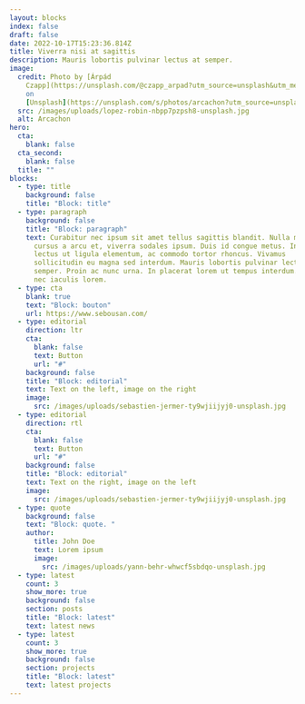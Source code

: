 ```yaml
---
layout: blocks
index: false
draft: false
date: 2022-10-17T15:23:36.814Z
title: Viverra nisi at sagittis
description: Mauris lobortis pulvinar lectus at semper.
image:
  credit: Photo by [Árpád
    Czapp](https://unsplash.com/@czapp_arpad?utm_source=unsplash&utm_medium=referral&utm_content=creditCopyText)
    on
    [Unsplash](https://unsplash.com/s/photos/arcachon?utm_source=unsplash&utm_medium=referral&utm_content=creditCopyText)
  src: /images/uploads/lopez-robin-nbpp7pzpsh8-unsplash.jpg
  alt: Arcachon
hero:
  cta:
    blank: false
  cta_second:
    blank: false
  title: ""
blocks:
  - type: title
    background: false
    title: "Block: title"
  - type: paragraph
    background: false
    title: "Block: paragraph"
    text: Curabitur nec ipsum sit amet tellus sagittis blandit. Nulla massa nibh,
      cursus a arcu et, viverra sodales ipsum. Duis id congue metus. In commodo
      lectus ut ligula elementum, ac commodo tortor rhoncus. Vivamus
      sollicitudin eu magna sed interdum. Mauris lobortis pulvinar lectus at
      semper. Proin ac nunc urna. In placerat lorem ut tempus interdum. Maecenas
      nec iaculis lorem.
  - type: cta
    blank: true
    text: "Block: bouton"
    url: https://www.sebousan.com/
  - type: editorial
    direction: ltr
    cta:
      blank: false
      text: Button
      url: "#"
    background: false
    title: "Block: editorial"
    text: Text on the left, image on the right
    image:
      src: /images/uploads/sebastien-jermer-ty9wjiijyj0-unsplash.jpg
  - type: editorial
    direction: rtl
    cta:
      blank: false
      text: Button
      url: "#"
    background: false
    title: "Block: editorial"
    text: Text on the right, image on the left
    image:
      src: /images/uploads/sebastien-jermer-ty9wjiijyj0-unsplash.jpg
  - type: quote
    background: false
    text: "Block: quote. "
    author:
      title: John Doe
      text: Lorem ipsum
      image:
        src: /images/uploads/yann-behr-whwcf5sbdqo-unsplash.jpg
  - type: latest
    count: 3
    show_more: true
    background: false
    section: posts
    title: "Block: latest"
    text: latest news
  - type: latest
    count: 3
    show_more: true
    background: false
    section: projects
    title: "Block: latest"
    text: latest projects
---
```

